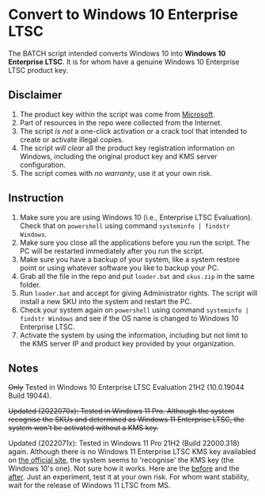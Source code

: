 # Convert to Windows 10 Enterprise LTSC
The BATCH script intended converts Windows 10 into **Windows 10 Enterprise LTSC**.
It is for whom have a genuine Windows 10 Enterprise LTSC product key.

## Disclaimer
1. The product key within the script was come from [Microsoft](https://docs.microsoft.com/en-us/windows-server/get-started/kms-client-activation-keys).
3. Part of resources in the repo were collected from the Internet.
2. The script *is not* a one-click activation or a crack tool that intended to create or activate illegal copies.
4. The script *will clear* all the product key registration information on Windows, including the original product key and KMS server configuration.
5. The script comes with *no warranty*, use it at your own risk.

## Instruction
1. Make sure you are using Windows 10 (i.e., Enterprise LTSC Evaluation). Check that on `powershell` using command `systeminfo | findstr Windows`.
2. Make sure you close all the applications before you run the script. The PC will be restarted immediately after you run the script.
3. Make sure you have a backup of your system, like a system restore point or using whatever software you like to backup your PC.
4. Grab all the file in the repo and put `loader.bat` and `skus.zip` in the same folder.
5. Run `loader.bat` and accept for giving Administrator rights. The script will install a new SKU into the system and restart the PC.
6. Check your system again on `powershell` using command `systeminfo | findstr Windows` and see if the OS name is changed to Windows 10 Enterprise LTSC.
7. Activate the system by using the information, including but not limit to the KMS server IP and product key provided by your organization.

## Notes
~~Only~~ Tested in Windows 10 Enterprise LTSC Evaluation 21H2 (10.0.19044 Build 19044).

~~Updated (2022070x): Tested in Windows 11 Pro. Although the system recognise the SKUs and determined as Windows 11 Enterprise LTSC, the system won't be activated without a KMS key.~~

Updated (2022071x): Tested in Windows 11 Pro 21H2 (Build 22000.318) again. Although there is no Windows 11 Enterprise LTSC KMS key availabled on [the official site](https://docs.microsoft.com/en-us/windows-server/get-started/kms-client-activation-keys), the system seems to 'recognise' the KMS key (the Windows 10's one). Not sure how it works. Here are the [before](./Win11_Ltsc/1_before.png) and the [after](./Win11_Ltsc/2_after.png). Just an experiment, test it at your own risk. For whom want stability, wait for the release of Windows 11 LTSC from MS.
